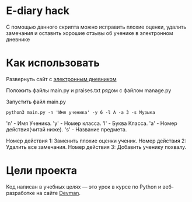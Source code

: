 # E-diary hack
С помощью данного скрипта можно исправить плохие оценки, удалить замечания и оставить хорошие отзывы об ученике в электронном дневнике

# Как использовать

Развернуть сайт с [электронным дневником](https://github.com/devmanorg/e-diary)

Положить файлы main.py и praises.txt рядом с файлом manage.py

Запустить файл main.py

```
python3 main.py	-n 'Имя ученика' -y 6 -l А -a 3 -s Музыка

```
'n' - Имя Ученика. 
'y' - Номер класса. 
'l' - Буква Класса. 
'a' - Номер действия(читай ниже). 
's' - Название предмета. 

Номер действия 1: Заменить плохие оценки ученик. 
Номер действия 2: Удалить все замечания. 
Номер действия 3: Добавить ученику похвалу. 

# Цели проекта
Код написан в учебных целях — это урок в курсе по Python и веб-разработке на сайте [Devman](https://dvmn.org).
